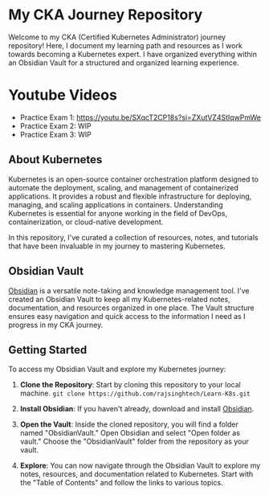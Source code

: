 # My CKA Journey Repository

Welcome to my CKA (Certified Kubernetes Administrator) journey repository! Here, I document my learning path and resources as I work towards becoming a Kubernetes expert. I have organized everything within an Obsidian Vault for a structured and organized learning experience.
# Youtube Videos
- Practice Exam 1:  https://youtu.be/SXqcT2CP18s?si=ZXutVZ4StIqwPmWe
- Practice Exam 2: WIP
- Practice Exam 3: WIP
## About Kubernetes

Kubernetes is an open-source container orchestration platform designed to automate the deployment, scaling, and management of containerized applications. It provides a robust and flexible infrastructure for deploying, managing, and scaling applications in containers. Understanding Kubernetes is essential for anyone working in the field of DevOps, containerization, or cloud-native development.

In this repository, I've curated a collection of resources, notes, and tutorials that have been invaluable in my journey to mastering Kubernetes.

## Obsidian Vault

[Obsidian](https://obsidian.md/) is a versatile note-taking and knowledge management tool. I've created an Obsidian Vault to keep all my Kubernetes-related notes, documentation, and resources organized in one place. The Vault structure ensures easy navigation and quick access to the information I need as I progress in my CKA journey.

## Getting Started

To access my Obsidian Vault and explore my Kubernetes journey:

1. **Clone the Repository**: Start by cloning this repository to your local machine.
   `git clone https://github.com/rajsinghtech/Learn-K8s.git`
2. **Install Obsidian**: If you haven't already, download and install [Obsidian](https://obsidian.md/).
    
3. **Open the Vault**: Inside the cloned repository, you will find a folder named "ObsidianVault." Open Obsidian and select "Open folder as vault." Choose the "ObsidianVault" folder from the repository as your vault.
    
4. **Explore**: You can now navigate through the Obsidian Vault to explore my notes, resources, and documentation related to Kubernetes. Start with the "Table of Contents" and follow the links to various topics.